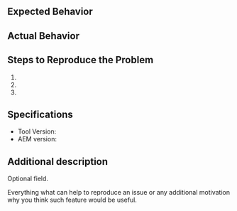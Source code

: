 ## Expected Behavior


## Actual Behavior


## Steps to Reproduce the Problem

1.
1.
1.

## Specifications

- Tool Version:
- AEM version:

## Additional description
Optional field.

Everything what can help to reproduce an issue or any additional motivation why you think such feature would be useful.